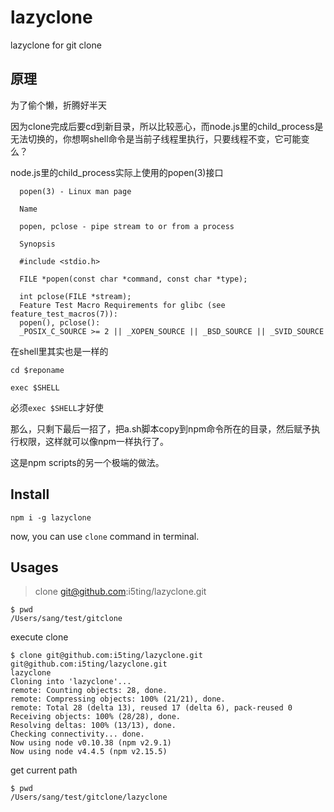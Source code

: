 # lazyclone

lazyclone for git clone

## 原理

为了偷个懒，折腾好半天

因为clone完成后要cd到新目录，所以比较恶心，而node.js里的child_process是无法切换的，你想啊shell命令是当前子线程里执行，只要线程不变，它可能变么？

node.js里的child_process实际上使用的popen(3)接口

```
  popen(3) - Linux man page

  Name

  popen, pclose - pipe stream to or from a process

  Synopsis

  #include <stdio.h>

  FILE *popen(const char *command, const char *type);

  int pclose(FILE *stream);
  Feature Test Macro Requirements for glibc (see feature_test_macros(7)):
  popen(), pclose():
  _POSIX_C_SOURCE >= 2 || _XOPEN_SOURCE || _BSD_SOURCE || _SVID_SOURCE
```

在shell里其实也是一样的

```
cd $reponame

exec $SHELL
```

必须`exec $SHELL`才好使

那么，只剩下最后一招了，把a.sh脚本copy到npm命令所在的目录，然后赋予执行权限，这样就可以像npm一样执行了。

这是npm scripts的另一个极端的做法。

## Install 

```
npm i -g lazyclone
```

now, you can use `clone` command in terminal.


## Usages

> clone git@github.com:i5ting/lazyclone.git


```
$ pwd
/Users/sang/test/gitclone
```

execute clone

```
$ clone git@github.com:i5ting/lazyclone.git
git@github.com:i5ting/lazyclone.git
lazyclone
Cloning into 'lazyclone'...
remote: Counting objects: 28, done.
remote: Compressing objects: 100% (21/21), done.
remote: Total 28 (delta 13), reused 17 (delta 6), pack-reused 0
Receiving objects: 100% (28/28), done.
Resolving deltas: 100% (13/13), done.
Checking connectivity... done.
Now using node v0.10.38 (npm v2.9.1)
Now using node v4.4.5 (npm v2.15.5)
```

get current path

```
$ pwd
/Users/sang/test/gitclone/lazyclone
```
